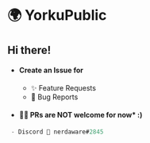 # 🌍 YorkuPublic

## Hi there!

- #### Create an Issue for 
  - ✨ Feature Requests
  - 🐞 Bug Reports

- #### 🙅‍♂️ PRs are  NOT welcome for now* :)

```js
 - Discord 💬 nerdaware#2845
```
